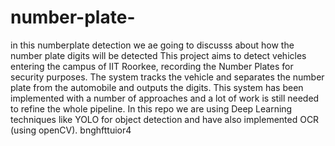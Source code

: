# number-plate-
in this numberplate detection we ae going to discusss about how the number plate digits will be detected
This project aims to detect vehicles entering the campus of IIT Roorkee, recording the Number Plates for security purposes. The system tracks the vehicle and separates the number plate from the automobile and outputs the digits. This system has been implemented with a number of approaches and a lot of work is still needed to refine the whole pipeline. In this repo we are using Deep Learning techniques like YOLO for object detection and have also implemented OCR (using openCV).
 bnghfttuior4

